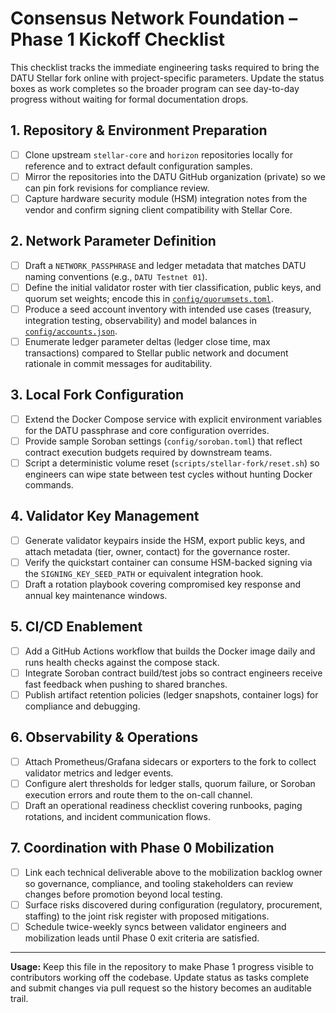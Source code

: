 # Consensus Network Foundation – Phase 1 Kickoff Checklist

This checklist tracks the immediate engineering tasks required to bring the DATU
Stellar fork online with project-specific parameters. Update the status boxes as
work completes so the broader program can see day-to-day progress without
waiting for formal documentation drops.

## 1. Repository & Environment Preparation

- [ ] Clone upstream `stellar-core` and `horizon` repositories locally for
      reference and to extract default configuration samples.
- [ ] Mirror the repositories into the DATU GitHub organization (private) so we
      can pin fork revisions for compliance review.
- [ ] Capture hardware security module (HSM) integration notes from the vendor
      and confirm signing client compatibility with Stellar Core.

## 2. Network Parameter Definition

- [ ] Draft a `NETWORK_PASSPHRASE` and ledger metadata that matches DATU naming
      conventions (e.g., `DATU Testnet 01`).
- [ ] Define the initial validator roster with tier classification, public keys,
      and quorum set weights; encode this in
      [`config/quorumsets.toml`](./config/quorumsets.toml).
- [ ] Produce a seed account inventory with intended use cases (treasury,
      integration testing, observability) and model balances in
      [`config/accounts.json`](./config/accounts.json).
- [ ] Enumerate ledger parameter deltas (ledger close time, max transactions)
      compared to Stellar public network and document rationale in commit
      messages for auditability.

## 3. Local Fork Configuration

- [ ] Extend the Docker Compose service with explicit environment variables for
      the DATU passphrase and core configuration overrides.
- [ ] Provide sample Soroban settings (`config/soroban.toml`) that reflect
      contract execution budgets required by downstream teams.
- [ ] Script a deterministic volume reset (`scripts/stellar-fork/reset.sh`) so
      engineers can wipe state between test cycles without hunting Docker
      commands.

## 4. Validator Key Management

- [ ] Generate validator keypairs inside the HSM, export public keys, and attach
      metadata (tier, owner, contact) for the governance roster.
- [ ] Verify the quickstart container can consume HSM-backed signing via the
      `SIGNING_KEY_SEED_PATH` or equivalent integration hook.
- [ ] Draft a rotation playbook covering compromised key response and annual key
      maintenance windows.

## 5. CI/CD Enablement

- [ ] Add a GitHub Actions workflow that builds the Docker image daily and runs
      health checks against the compose stack.
- [ ] Integrate Soroban contract build/test jobs so contract engineers receive
      fast feedback when pushing to shared branches.
- [ ] Publish artifact retention policies (ledger snapshots, container logs) for
      compliance and debugging.

## 6. Observability & Operations

- [ ] Attach Prometheus/Grafana sidecars or exporters to the fork to collect
      validator metrics and ledger events.
- [ ] Configure alert thresholds for ledger stalls, quorum failure, or Soroban
      execution errors and route them to the on-call channel.
- [ ] Draft an operational readiness checklist covering runbooks, paging
      rotations, and incident communication flows.

## 7. Coordination with Phase 0 Mobilization

- [ ] Link each technical deliverable above to the mobilization backlog owner so
      governance, compliance, and tooling stakeholders can review changes before
      promotion beyond local testing.
- [ ] Surface risks discovered during configuration (regulatory, procurement,
      staffing) to the joint risk register with proposed mitigations.
- [ ] Schedule twice-weekly syncs between validator engineers and mobilization
      leads until Phase 0 exit criteria are satisfied.

---

**Usage:** Keep this file in the repository to make Phase 1 progress visible to
contributors working off the codebase. Update status as tasks complete and
submit changes via pull request so the history becomes an auditable trail.
